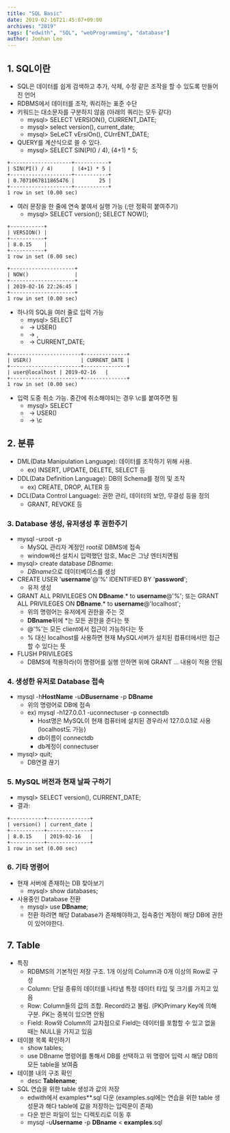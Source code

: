 ```yaml
---
title: "SQL Basic"
date: 2019-02-16T21:45:07+09:00
archives: "2019"
tags: ["edwith", "SQL", "webProgramming", "database"]
author: Joohan Lee
---
```


## 1. SQL이란

- SQL은 데이터를 쉽게 검색하고 추가, 삭제, 수정 같은 조작을 할 수 있도록 만들어진 언어
- RDBMS에서 데이터를 조작, 쿼리하는 표준 수단
- 키워드는 대소문자를 구분하지 않음 (아래의 쿼리는 모두 같다)
  - mysql> SELECT VERSION(), CURRENT_DATE;
  - mysql> select version(), current_date;
  - mysql> SeLeCT vErsiOn(), CUrrENT_DATE;
- QUERY를 계산식으로 쓸 수 있다.
  - mysql> SELECT SIN(PI() / 4),  (4+1) * 5;

```
+--------------------+-----------+
| SIN(PI() / 4)      | (4+1) * 5 |
+--------------------+-----------+
| 0.7071067811865476 |        25 |
+--------------------+-----------+
1 row in set (0.00 sec)
```

- 여러 문장을 한 줄에 연속 붙여서 실행 가능 (;만 정확히 붙여주기)
  - mysql> SELECT version(); SELECT NOW();

```
+-----------+
| VERSION() |
+-----------+
| 8.0.15    |
+-----------+
1 row in set (0.00 sec)

+---------------------+
| NOW()               |
+---------------------+
| 2019-02-16 22:26:45 |
+---------------------+
1 row in set (0.00 sec)
```

- 하나의 SQL을 여러 줄로 입력 가능
  - mysql> SELECT
  - ​         -> USER()
  - ​         -> ,
  - ​         -> CURRENT_DATE;

```
+-----------------------+--------------+
| USER()                | CURRENT_DATE |
+-----------------------+--------------+
| user@localhost | 2019-02-16   |
+-----------------------+--------------+
1 row in set (0.00 sec)

```

- 입력 도중  취소 가능. 중간에 취소해야되는 경우 \c를 붙여주면 됨
  - mysql> SELECT
  - ​         -> USER()
  - ​         -> \c

## 2. 분류

- DML(Data Manipulation Language): 데이터를 조작하기 위해 사용.
  - ex) INSERT, UPDATE, DELETE, SELECT 등
- DDL(Data Definition Language): DB의 Schema를 정의 및 조작
  - ex) CREATE, DROP, ALTER 등
- DCL(Data Control Language): 권한 관리, 데이터의 보안, 무결성 등을 정의
  - GRANT, REVOKE 등

### 3. Database 생성, 유저생성 후 권한주기

- mysql -uroot -p
  - MySQL 관리자 계정인 root로 DBMS에 접속
  - window에선 설치시 입력했던 암호, Mac은 그냥 엔터치면됨
- mysql> create database *DBname*:
  - *DBname*으로 데이터베이스를 생성
- CREATE USER '**username**'@'%' IDENTIFIED BY '**password**';
  - 유저 생성
- GRANT ALL PRIVILEGES ON **DBname**.* to **username**@'%';
  또는 GRANT ALL PRIVILEGES ON **DBname**.* to **username**@'localhost';
  - 위의 명령어는 유저에게 권한을 주는 것
  - **DBname**뒤에 *는 모든 권한을 준다는 뜻
  - @'%'는 모든 client에서 접근이 가능하다는 뜻
  - % 대신 localhost를 사용하면 현재 MySQL서버가 설치된 컴퓨터에서만 접근할 수 있다는 뜻
- FLUSH PRIVILEGES
  - DBMS에 적용하라(이 명령어를 실행 안하면 위에 GRANT ... 내용이 적용 안됨

### 4. 생성한 유저로 Database 접속

- mysql -h**HostName** -u**DBusername** -p **DBname**
  - 위의 명령어로 DB에 접속
  - ex) mysql -h127.0.0.1 -uconnectuser -p connectdb
    - Host명은 MySQL이 현재 컴퓨터에 설치된 경우라서 127.0.0.1로 사용(localhost도 가능)
    - db이름이 connectdb
    - db계정이 connectuser
- mysql> quit;
  - DB연결 끊기

### 5. MySQL 버전과 현재 날짜 구하기

- mysql> SELECT version(), CURRENT_DATE;
- 결과:

```
+-----------+--------------+
| version() | current_date |
+-----------+--------------+
| 8.0.15    | 2019-02-16   |
+-----------+--------------+
1 row in set (0.00 sec)
```



### 6. 기타 명령어

- 현재 서버에 존재하는 DB 찾아보기
  - mysql> show databases;
- 사용중인 Database 전환
  - mysql> use **DBname**;
  - 전환 하려면 해당 Database가 존재해야하고, 접속중인 계정이 해당 DB에 권한이 있어야한다.

## 7. Table

- 특징
  - RDBMS의 기본적인 저장 구조. 1개 이상의 Column과 0개 이상의 Row로 구성
  - Column: 단일 종류의 데이터를 나타냄 특정 데이터 타입 및 크기를 가지고 있음
  - Row: Column들의 값의 조합. Record라고 불림. (PK)Primary Key에 의해 구분. PK는 중복이 있으면 안됨
  - Field: Row와 Column의 교차점으로 Field는 데이터를 포함할 수 있고 없을 때는 NULL을 가지고 있음
- 테이블 목록 확인하기
  - show tables;
  - use DBname 명령어를 통해서 DB를 선택하고 위 명령어 입력 시 해당 DB의 모든 table을 보여줌
- 테이블 내의 구조 확인
  - desc **Tablename**;
- SQL 연습을 위한 table 생성과 값의 저장
  - edwith에서 examples**.sql 다운 (examples.sql에는 연습을 위한 table 생성문과 해다 table에 값을 저장하는 입력문이 존재)
  - 다운 받은 파일이 있는 디렉토리로 이동 후
  - mysql -u**Username** -p **DBname** < **examples**.sql
